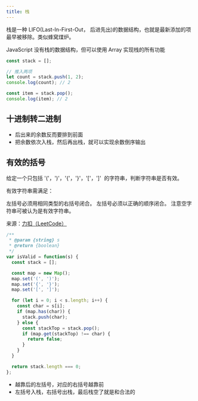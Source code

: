 ```yaml
---
title: 栈
---
```


栈是一种 LIFO(Last-In-First-Out， 后进先出)的数据结构，也就是最新添加的项最早被移除。类似蜂窝煤炉。

JavaScript 没有栈的数据结构，但可以使用 Array 实现栈的所有功能

```js
const stack = [];

// 推入两项
let count = stack.push(1, 2);
console.log(count); // 2

const item = stack.pop();
console.log(item); // 2
```

## 十进制转二进制

- 后出来的余数反而要排到前面
- 把余数依次入栈，然后再出栈，就可以实现余数倒序输出

## 有效的括号

给定一个只包括 '('，')'，'{'，'}'，'['，']'  的字符串，判断字符串是否有效。

有效字符串需满足：

左括号必须用相同类型的右括号闭合。
左括号必须以正确的顺序闭合。
注意空字符串可被认为是有效字符串。

来源：[力扣（LeetCode）](https://leetcode-cn.com/problems/valid-parentheses)

```js
/**
 * @param {string} s
 * @return {boolean}
 */
var isValid = function(s) {
  const stack = [];

  const map = new Map();
  map.set('(', ')');
  map.set('{', '}');
  map.set('[', ']');

  for (let i = 0; i < s.length; i++) {
    const char = s[i];
    if (map.has(char)) {
      stack.push(char);
    } else {
      const stackTop = stack.pop();
      if (map.get(stackTop) !== char) {
        return false;
      }
    }
  }

  return stack.length === 0;
};
```

- 越靠后的左括号，对应的右括号越靠前
- 左括号入栈，右括号出栈，最后栈空了就是和合法的
